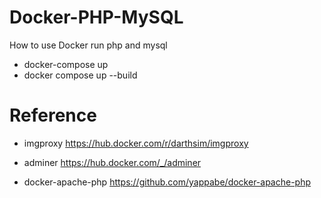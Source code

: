 # Docker-PHP-MySQL
How to use Docker run php and mysql


- docker-compose up
- docker compose up --build

# Reference
- imgproxy
https://hub.docker.com/r/darthsim/imgproxy

- adminer
https://hub.docker.com/_/adminer

- docker-apache-php
https://github.com/yappabe/docker-apache-php
